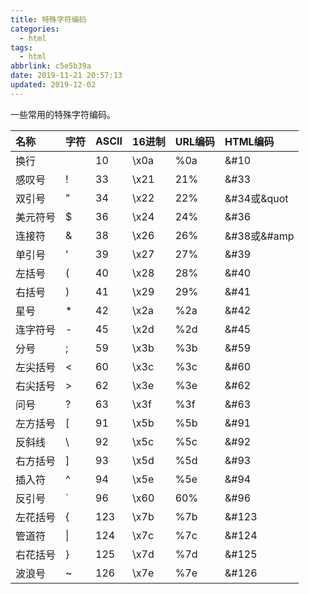 ```yaml
---
title: 特殊字符编码
categories:
  - html
tags:
  - html
abbrlink: c5e5b39a
date: 2019-11-21 20:57:13
updated: 2019-12-02
---
```

一些常用的特殊字符编码。
<!-- more -->

| 名称 | 字符 | ASCII | 16进制 | URL编码 | HTML编码 |
|:--|:--|:--|:--|:--|:--|
| 换行 |  | 10 | \x0a | %0a | &#10 | 
| 感叹号 | ! | 33	 | \x21 | 21% | &#33 |
| 双引号 | "	| 34	| \x22	 | 22% | &#34或&quot |
| 美元符号 | $ | 36	 | \x24 |	24%	| &#36 |
| 连接符 | & | 38	| \x26 |	 26% | &#38或&#amp |
| 单引号 |	' |	39 |	\x27 |	27% |	&#39 |
| 左括号 |	( |	40 |	\x28 |	28% |	&#40 |
| 右括号 |	) |	41 |	\x29 |	29% |	&#41 |
| 星号 |	* |	42 |	\x2a | 	%2a |	&#42 |
| 连字符号 |	- |	45 |	 \x2d |	%2d |	&#45 |
| 分号 |	; |	59 |	 \x3b | %3b |	&#59 |
| 左尖括号 |	< |	60 |	 \x3c |	%3c |	&#60 |
| 右尖括号 |	> |	62 |	 \x3e |	%3e |	&#62 |
| 问号 |	? |	63 | \x3f | %3f |	&#63 |
| 左方括号 |	[ |	91 | 	\x5b |	 %5b | &#91 |
| 反斜线 |	\ |	92 | 	\x5c |	 %5c | &#92 |
| 右方括号 |	] |	93 |	 \x5d |	%5d |	&#93 |
| 插入符 |	^ |	94 | 	\x5e |	 %5e | &#94 |
| 反引号 |	` |	96 | 	\x60 |	 60% | &#96 |
| 左花括号 | { | 123 | \x7b | %7b | &#123 |
| 管道符 | &#124; | 124 | \x7c | %7c | &#124 |
| 右花括号 | } | 125 | \x7d | %7d | &#125 |
| 波浪号 | ~ | 126 | \x7e | %7e | &#126 |